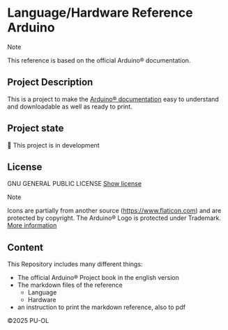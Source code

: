 # Language/Hardware Reference Arduino

> [!NOTE]
> This reference is based on the official Arduino® documentation.
>

## Project Description

This is a project to make the [Arduino® documentation](https://shorturl.at/NwSqA) easy to understand and downloadable as well as ready to print.

## Project state

🔧 This project is in development

## License

GNU GENERAL PUBLIC LICENSE
[Show license]()

> [!NOTE]
> Icons are partially from another source (https://www.flaticon.com) and are protected by copyright.
> The Arduino® Logo is protected under Trademark. [More information](https://www.arduino.cc/en/trademark/)
>

## Content

This Repository includes many different things:

- The official Arduino® Project book in the english version
- The markdown files of the reference
    - Language
    - Hardware
- an instruction to print the markdown reference, also to pdf

©2025 PU-OL
